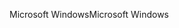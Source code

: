 <span data-ttu-id="e7ff4-101">Microsoft Windows</span><span class="sxs-lookup"><span data-stu-id="e7ff4-101">Microsoft Windows</span></span>